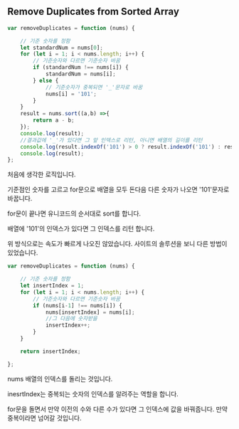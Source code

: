 ## Remove Duplicates from Sorted Array

```js
var removeDuplicates = function (nums) {

    // 기준 숫자를 정함
    let standardNum = nums[0];
    for (let i = 1; i < nums.length; i++) {
        // 기준숫자와 다르면 기준숫자 바꿈
        if (standardNum !== nums[i]) {
            standardNum = nums[i];
        } else {
            // 기준숫자가 중복되면 '_'문자로 바꿈
            nums[i] = '101';
        }
    }
    result = nums.sort((a,b) =>{
        return a - b;
    });
    console.log(result);
    //결과값에 '_'가 있다면 그 앞 인덱스로 리턴, 아니면 배열의 길이를 리턴
    console.log(result.indexOf('101') > 0 ? result.indexOf('101') : result.length);
    console.log(result);
};
```

처음에 생각한 로직입니다.

기준점인 숫자를 고르고 for문으로 배열을 모두 돈다음 다른 숫자가 나오면 '101'문자로 바꿉니다.

for문이 끝나면 유니코드의 순서대로 sort를 합니다. 

배열에 '101'의 인덱스가 있다면 그 인덱스를 리턴 합니다.

위 방식으로는 속도가 빠르게 나오진 않았습니다. 사이트의 솔루션을 보니 다른 방법이 있었습니다.

```js
var removeDuplicates = function (nums) {

    // 기준 숫자를 정함
    let insertIndex = 1;
    for (let i = 1; i < nums.length; i++) {
        // 기준숫자와 다르면 기준숫자 바꿈
        if (nums[i-1] !== nums[i]) {
            nums[insertIndex] = nums[i];
            //그 다음에 숫자받을 
            insertIndex++;
        }
    }

    return insertIndex;

};
```

nums 배열의 인덱스를 돌리는 것입니다.

inesrtIndex는 중복되는 숫자의 인덱스를 알려주는 역할을 합니다.

for문을 돌면서 만약 이전의 수와 다른 수가 있다면 그 인덱스에 값을 바꿔줍니다. 만약 중복이라면 넘어갈 것입니다.

